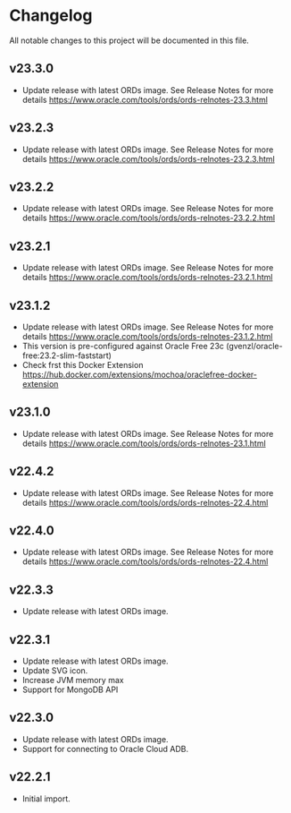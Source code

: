# Changelog

All notable changes to this project will be documented in this file.

## v23.3.0

- Update release with latest ORDs image. See Release Notes for more details <https://www.oracle.com/tools/ords/ords-relnotes-23.3.html>

## v23.2.3

- Update release with latest ORDs image. See Release Notes for more details <https://www.oracle.com/tools/ords/ords-relnotes-23.2.3.html>

## v23.2.2

- Update release with latest ORDs image. See Release Notes for more details <https://www.oracle.com/tools/ords/ords-relnotes-23.2.2.html>

## v23.2.1

- Update release with latest ORDs image. See Release Notes for more details <https://www.oracle.com/tools/ords/ords-relnotes-23.2.1.html>

## v23.1.2

- Update release with latest ORDs image. See Release Notes for more details <https://www.oracle.com/tools/ords/ords-relnotes-23.1.2.html>
- This version is pre-configured against Oracle Free 23c (gvenzl/oracle-free:23.2-slim-faststart)
- Check frst this Docker Extension <https://hub.docker.com/extensions/mochoa/oraclefree-docker-extension>

## v23.1.0

- Update release with latest ORDs image. See Release Notes for more details <https://www.oracle.com/tools/ords/ords-relnotes-23.1.html>

## v22.4.2

- Update release with latest ORDs image. See Release Notes for more details <https://www.oracle.com/tools/ords/ords-relnotes-22.4.html>

## v22.4.0

- Update release with latest ORDs image. See Release Notes for more details <https://www.oracle.com/tools/ords/ords-relnotes-22.4.html>

## v22.3.3

- Update release with latest ORDs image.

## v22.3.1

- Update release with latest ORDs image.
- Update SVG icon.
- Increase JVM memory max
- Support for MongoDB API

## v22.3.0

- Update release with latest ORDs image.
- Support for connecting to Oracle Cloud ADB.

## v22.2.1

- Initial import.
